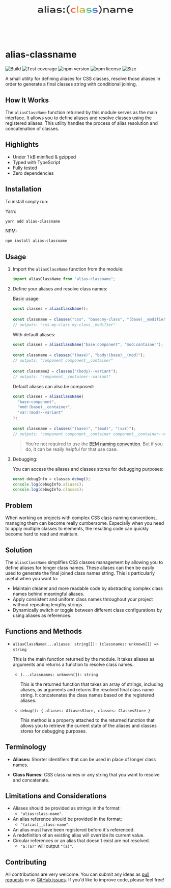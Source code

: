 <br />
<br />
<br />
<div align="center">
<img width="300" alt="alias-classname" src="https://raw.githubusercontent.com/im-mou/alias-classname/master/logo.png" />
</div>
<br />
<br />
<br />

<div align="center">

</div>
<br />

# alias-classname

![Build](https://img.shields.io/github/actions/workflow/status/im-mou/alias-classname/ci.yml?branch=master)
![Test coverage](https://img.shields.io/codecov/c/github/im-mou/alias-classname)
![npm version](https://img.shields.io/npm/v/alias-classname)
![npm license](https://img.shields.io/npm/l/alias-classname)
![Size](https://img.shields.io/badge/dynamic/json?color=blue&label=size&query=$.size.uncompressedSize&url=https://deno.bundlejs.com?q=alias-classname)

A small utility for defining aliases for CSS classes, resolve those aliases in order to generate a final classes string with conditional joining.

## How It Works

The `aliasClassName` function returned by this module serves as the main interface. It allows you to define aliases and resolve classes using the registered aliases. This utility handles the process of alias resolution and concatenation of classes.

## Highlights

- Under 1 kB minified & gzipped
- Typed with TypeScript
- Fully tested
- Zero dependencies

## Installation

To install simply run:

Yarn:

```bash
yarn add alias-classname
```

NPM:

```bash
npm install alias-classname
```

## Usage

1. Import the `aliasClassName` function from the module:

   ```javascript
   import aliasClassName from "alias-classname";
   ```

2. Define your aliases and resolve class names:

   Basic usage:

   ```javascript
   const classes = aliasClassName();

   const classname = classes("css", "base:my-class", "(base)__modifier");
   // outputs: "css my-class my-class__modifier"
   ```

   With default aliases:

   ```javascript
   const classes = aliasClassName("base:component", "mod:container");

   const classname = classes("(base)", "body:(base)__(mod)");
   // outputs: "component component__container"

   const classname2 = classes("(body)--variant");
   // outputs: "component__container--variant"
   ```

   Default aliases can also be composed:

   ```javascript
   const classes = aliasClassName(
     "base:component",
     "mod:(base)__container",
     "var:(mod)--variant"
   );

   const classname = classes("(base)", "(mod)", "(var)");
   // outputs: "component component__container component__container--variant"
   ```

   > You're not required to use the [BEM naming convention](https://getbem.com/naming/). But if you do, it can be really helpful for that use case.

3. Debugging:

   You can access the aliases and classes stores for debugging purposes:

   ```javascript
   const debugInfo = classes.debug();
   console.log(debugInfo.aliases);
   console.log(debugInfo.classes);
   ```

## Problem

When working on projects with complex CSS class naming conventions, managing them can become really cumbersome. Especially when you need to apply multiple classes to elements, the resulting code can quickly become hard to read and maintain.

## Solution

The `aliasClassName` simplifies CSS classes management by allowing you to define aliases for longer class names. These aliases can then be easily used to generate the final joined class names string. This is particularly useful when you want to:

- Maintain cleaner and more readable code by abstracting complex class names behind meaningful aliases.
- Apply consistent and uniform class names throughout your project without repeating lengthy strings.
- Dynamically switch or toggle between different class configurations by using aliases as references.

## Functions and Methods

- `aliasClassName(...aliases: string[]): (classnames: unknown[]) => string`

  This is the main function returned by the module. It takes aliases as arguments and returns a function to resolve class names.

  - `(...classnames: unknown[]): string`

    This is the returned function that takes an array of strings, including aliases, as arguments and returns the resolved final class name string. It concatenates the class names based on the registered aliases.

  - `debug(): { aliases: AliasesStore, classes: ClassesStore }`

    This method is a property attached to the returned function that allows you to retrieve the current state of the aliases and classes stores for debugging purposes.

## Terminology

- **Aliases:** Shorter identifiers that can be used in place of longer class names.

- **Class Names:** CSS class names or any string that you want to resolve and concatenate.

## Limitations and Considerations

- Aliases should be provided as strings in the format:
  - `"alias:class-name"`.
- An alias reference should be provided in the format:
  - `"(alias)__class-name"`.
- An alias must have been registered before it's referenced.
- A redefinition of an existing alias will override its current value.
- Circular references or an alias that doesn't exist are not resolved.
  - `"a:(a)"` will output `"(a)"`.

## Contributing

All contributions are very welcome. You can submit any ideas as [pull requests](https://github.com/im-mou/alias-classname/pulls) or as [GitHub issues](https://github.com/im-mou/alias-classname/issues). If you'd like to improve code, please feel free!
